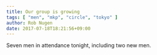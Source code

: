 ```yaml
---
title: Our group is growing
tags: [ "men", "mkp", "circle", "tokyo" ]
author: Rob Nugen
date: 2017-07-18T18:21:56+09:00
---
```


Seven men in attendance tonight, including two new men.
